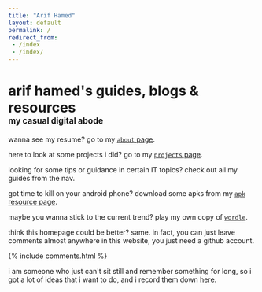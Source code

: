 ```yaml
---
title: "Arif Hamed"
layout: default
permalink: /
redirect_from:
 - /index
 - /index/
---
```


<!-- <link rel="stylesheet" href="https://arifhamed.github.io/static/css/bootstrap.min.css">
<script src="https://arifhamed.github.io/static/js/jquery.min.js"></script>
<script src="https://arifhamed.github.io/static/js/bootstrap.min.js"></script>

<link rel="stylesheet" type="text/css" href="https://arifhamed.github.io/static/css/site.css"> -->


# arif hamed's guides, blogs & resources <br><span style="font-size:60%;">my casual digital abode</span>

wanna see my resume? go to my [`about` page](https://arifhamed.github.io/about).

here to look at some projects i did? go to my [`projects` page](https://arifhamed.github.io/projects).

looking for some tips or guidance in certain IT topics? check out all my guides from the nav.

got time to kill on your android phone? download some apks from my [`apk` resource page](https://arifhamed.github.io/resources/apk).

maybe you wanna stick to the current trend? play my own copy of [`wordle`](https://arifhamed.github.io/games/wordle).

think this homepage could be better? same. in fact, you can just leave comments almost anywhere in this website, you just need a github account.


{% include comments.html %}


i am someone who just can't sit still and remember something for long, so i got a lot of ideas that i want to do, and i record them down [here](https://arifhamed.github.io/todo).